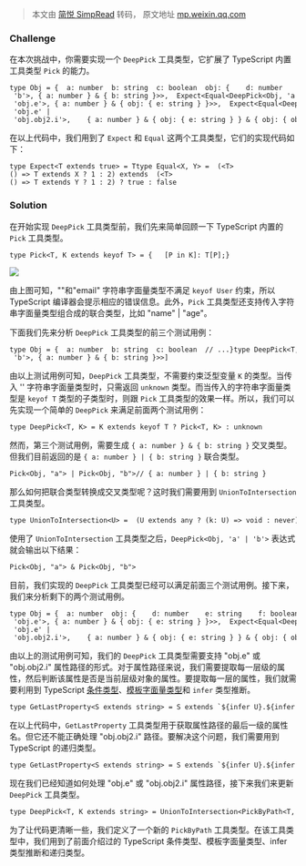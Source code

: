 > 本文由 [简悦 SimpRead](http://ksria.com/simpread/) 转码， 原文地址 [mp.weixin.qq.com](https://mp.weixin.qq.com/s/XE98_4kTJh2l9V84DS2_nA)

### Challenge

在本次挑战中，你需要实现一个 `DeepPick` 工具类型，它扩展了 TypeScript 内置工具类型 `Pick` 的能力。

```
type Obj = {  a: number  b: string  c: boolean  obj: {    d: number    e: string    f: boolean    obj2: {      g: number      h: string      i: boolean    }  }  obj3: {    j: number    k: string    l: boolean  }}type DeepPick<T, K> = {}type cases = [  Expect<Equal<DeepPick<Obj, ''>, unknown>>,  Expect<Equal<DeepPick<Obj, 'a'>, { a: number }>>,  Expect<Equal<DeepPick<Obj, 'a' | 'b'>, { a: number } & { b: string }>>,  Expect<Equal<DeepPick<Obj, 'a' | 'obj.e'>, { a: number } & { obj: { e: string } }>>,  Expect<Equal<DeepPick<Obj, 'a' | 'obj.e' | 'obj.obj2.i'>,    { a: number } & { obj: { e: string } } & { obj: { obj2: { i: boolean } } }>>,]
```

在以上代码中，我们用到了 `Expect` 和 `Equal` 这两个工具类型，它们的实现代码如下：

```
type Expect<T extends true> = Ttype Equal<X, Y> =  (<T>() => T extends X ? 1 : 2) extends  (<T>() => T extends Y ? 1 : 2) ? true : false
```

### Solution

在开始实现 `DeepPick` 工具类型前，我们先来简单回顾一下 TypeScript 内置的 `Pick` 工具类型。

```
type Pick<T, K extends keyof T> = {   [P in K]: T[P];}
```

![](https://mmbiz.qpic.cn/mmbiz_jpg/jQmwTIFl1V0icianhDIH6zFpSqFzfu3Xk3z1xGbwlnb71GlXrc3DFqRZ7ZWRPe502fVP71pauqa8ZWcHneUVaD3Q/640?wx_fmt=jpeg&from=appmsg)

由上图可知，""和"email" 字符串字面量类型不满足 `keyof User` 约束，所以 TypeScript 编译器会提示相应的错误信息。此外，`Pick` 工具类型还支持传入字符串字面量类型组合成的联合类型，比如 "name" | "age"。

下面我们先来分析 `DeepPick` 工具类型的前三个测试用例：

```
type Obj = {  a: number  b: string  c: boolean  // ...}type DeepPick<T, K> = {}type cases = [  Expect<Equal<DeepPick<Obj, ''>, unknown>>,  Expect<Equal<DeepPick<Obj, 'a'>, { a: number }>>,  Expect<Equal<DeepPick<Obj, 'a' | 'b'>, { a: number } & { b: string }>>]
```

由以上测试用例可知，`DeepPick` 工具类型，不需要约束泛型变量 `K` 的类型。当传入 '' 字符串字面量类型时，只需返回 `unknown` 类型。而当传入的字符串字面量类型是 `keyof T` 类型的子类型时，则跟 `Pick` 工具类型的效果一样。所以，我们可以先实现一个简单的 `DeepPick` 来满足前面两个测试用例：

```
type DeepPick<T, K> = K extends keyof T ? Pick<T, K> : unknown
```

然而，第三个测试用例，需要生成 `{ a: number } & { b: string }` 交叉类型。但我们目前返回的是 `{ a: number } | { b: string }` 联合类型。

```
Pick<Obj, "a"> | Pick<Obj, "b">// { a: number } | { b: string }
```

那么如何把联合类型转换成交叉类型呢？这时我们需要用到 `UnionToIntersection` 工具类型。

```
type UnionToIntersection<U> =  (U extends any ? (k: U) => void : never) extends (    k: infer R,  ) => void  ? R  : nevertype DeepPick<T, K> = UnionToIntersection<K extends keyof T ? Pick<T, K> : unknown>
```

使用了 `UnionToIntersection` 工具类型之后，`DeepPick<Obj, 'a' | 'b'>` 表达式就会输出以下结果：

```
Pick<Obj, "a"> & Pick<Obj, "b">
```

目前，我们实现的 `DeepPick` 工具类型已经可以满足前面三个测试用例。接下来，我们来分析剩下的两个测试用例。

```
type Obj = {  a: number  obj: {    d: number    e: string    f: boolean    obj2: {      g: number      h: string      i: boolean    }  }  // ...}type cases = [  Expect<Equal<DeepPick<Obj, 'a' | 'obj.e'>, { a: number } & { obj: { e: string } }>>,  Expect<Equal<DeepPick<Obj, 'a' | 'obj.e' | 'obj.obj2.i'>,    { a: number } & { obj: { e: string } } & { obj: { obj2: { i: boolean } } }>>,]
```

由以上的测试用例可知，我们的 `DeepPick` 工具类型需要支持 "obj.e" 或 "obj.obj2.i" 属性路径的形式。对于属性路径来说，我们需要提取每一层级的属性，然后判断该属性是否是当前层级对象的属性。要提取每一层的属性，我们就需要利用到 TypeScript [条件类型](http://mp.weixin.qq.com/s?__biz=MzI2MjcxNTQ0Nw==&mid=2247499995&idx=1&sn=da2d91a35cfd2e8de26fece7aea7b8cf&chksm=ea446183dd33e89531e0b34e6f174691672ccfe70dfa5bcbfedc6a7e38fa108785f1288bd69b&scene=21#wechat_redirect)、[模板字面量类型](http://mp.weixin.qq.com/s?__biz=MzI2MjcxNTQ0Nw==&mid=2247500186&idx=1&sn=a0b388dfdff36278b5944acc54c98836&chksm=ea4460c2dd33e9d442a4741fccbf08f8539ae5bed2691fa7ab1a0244405927d8b193595f3c44&scene=21#wechat_redirect)和 `infer` 类型推断。

```
type GetLastProperty<S extends string> = S extends `${infer U}.${infer R}` ? R : Stype P0 = GetLastProperty<"obj.e"> // "e"type P1= GetLastProperty<"obj.obj2.i"> // "obj2.i"
```

在以上代码中，`GetLastProperty` 工具类型用于获取属性路径的最后一级的属性名。但它还不能正确处理 "obj.obj2.i" 路径。要解决这个问题，我们需要用到 TypeScript 的递归类型。

```
type GetLastProperty<S extends string> = S extends `${infer U}.${infer R}` ? GetLastProperty<R> : Stype P0 = GetLastProperty<"obj.e"> // "e"type P1= GetLastProperty<"obj.obj2.i"> // "i"
```

现在我们已经知道如何处理 "obj.e" 或 "obj.obj2.i" 属性路径，接下来我们来更新 `DeepPick` 工具类型。

```
type DeepPick<T, K extends string> = UnionToIntersection<PickByPath<T, K>>type PickByPath<Obj, Path> =    Path extends keyof Obj    ? Pick<Obj, Path> :    Path extends `${infer Head}.${infer Tail}`    ? Head extends keyof Obj ? { [P in Head]: PickByPath<Obj[Head], Tail> } : unknown    : nevertype UnionToIntersection<U> =    (U extends any ? (k: U) => void : never) extends (        k: infer R,    ) => void    ? R    : never
```

为了让代码更清晰一些，我们定义了一个新的 `PickByPath` 工具类型。在该工具类型中，我们用到了前面介绍过的 TypeScript 条件类型、模板字面量类型、infer 类型推断和递归类型。
